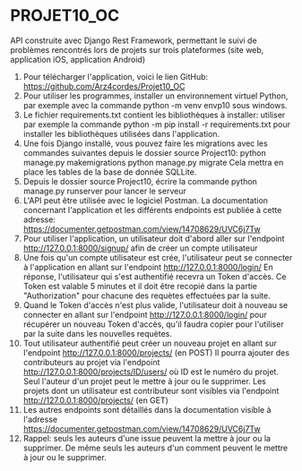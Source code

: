 # PROJET10_OC
API construite avec Django Rest Framework, permettant le suivi de problèmes
rencontrés lors de projets sur trois plateformes (site web, application iOS, application Android)

1) Pour télécharger l'application, voici le lien GitHub:
    https://github.com/Arz4cordes/Projet10_OC
2) Pour utiliser les programmes, installer un environnement virtuel Python,
    par exemple avec la commande python -m venv envp10 sous windows.
3) Le fichier requirements.txt contient les bibliothèques à installer:
    utiliser par exemple la commande python -m pip install -r requirements.txt
    pour installer les bibliothèques utilisées dans l'application.
3) Une fois Django installé, vous pouvez faire les migrations avec les    
    commandes suivantes depuis le dossier source Project10:
    python manage.py makemigrations
    python manage.py migrate
    Cela mettra en place les tables de la base de donnée SQLLite.
5) Depuis le dossier source Project10, écrire la commande
    python manage.py runserver pour lancer le serveur
6) L'API peut être utilisée avec le logiciel Postman.
    La documentation concernant l'application et les différents endpoints
    est publiée à cette adresse: https://documenter.getpostman.com/view/14708629/UVC6j7Tw
7) Pour utiliser l'application, un utilisateur doit d'abord aller sur l'endpoint
    http://127.0.0.1:8000/signup/ afin de créer un compte utilisateur
8) Une fois qu'un compte utilisateur est crée, l'utilisateur peut se connecter
    à l'application en allant sur l'endpoint http://127.0.0.1:8000/login/
    En réponse, l'utilisateur qui s'est authentifié recevra un Token d'accès.
    Ce Token est valable 5 minutes et il doit être recopié dans la partie "Authorization"
    pour chacune des requètes effectuées par la suite.
9) Quand le Token d'accès n'est plus valide, l'utilisateur doit à nouveau se connecter
    en allant sur l'endpoint  http://127.0.0.1:8000/login/ pour récupérer un nouveau Token d'accès,
    qu'il faudra copier pour l'utiliser par la suite dans les nouvelles requètes.
10) Tout utilisateur authentifié peut créer un nouveau projet en allant sur l'endpoint
    http://127.0.0.1:8000/projects/ (en POST)
    Il pourra ajouter des contributeurs au projet via l'endpoint http://127.0.0.1:8000/projects/ID/users/
    où ID est le numéro du projet.
    Seul l'auteur d'un projet peut le mettre à jour ou le supprimer.
    Les projets dont un utilisateur est contributeur sont visibles via l'endpoint
    http://127.0.0.1:8000/projects/ (en GET)
11) Les autres endpoints sont détaillés dans la documentation visible à l'adresse
    https://documenter.getpostman.com/view/14708629/UVC6j7Tw
12) Rappel: seuls les auteurs d'une issue peuvent la mettre à jour ou la supprimer.
    De même seuls les auteurs d'un comment peuvent le mettre à jour ou le supprimer.
